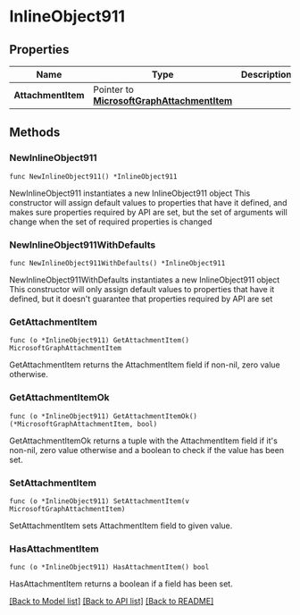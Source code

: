 # InlineObject911

## Properties

Name | Type | Description | Notes
------------ | ------------- | ------------- | -------------
**AttachmentItem** | Pointer to [**MicrosoftGraphAttachmentItem**](MicrosoftGraphAttachmentItem.md) |  | [optional] 

## Methods

### NewInlineObject911

`func NewInlineObject911() *InlineObject911`

NewInlineObject911 instantiates a new InlineObject911 object
This constructor will assign default values to properties that have it defined,
and makes sure properties required by API are set, but the set of arguments
will change when the set of required properties is changed

### NewInlineObject911WithDefaults

`func NewInlineObject911WithDefaults() *InlineObject911`

NewInlineObject911WithDefaults instantiates a new InlineObject911 object
This constructor will only assign default values to properties that have it defined,
but it doesn't guarantee that properties required by API are set

### GetAttachmentItem

`func (o *InlineObject911) GetAttachmentItem() MicrosoftGraphAttachmentItem`

GetAttachmentItem returns the AttachmentItem field if non-nil, zero value otherwise.

### GetAttachmentItemOk

`func (o *InlineObject911) GetAttachmentItemOk() (*MicrosoftGraphAttachmentItem, bool)`

GetAttachmentItemOk returns a tuple with the AttachmentItem field if it's non-nil, zero value otherwise
and a boolean to check if the value has been set.

### SetAttachmentItem

`func (o *InlineObject911) SetAttachmentItem(v MicrosoftGraphAttachmentItem)`

SetAttachmentItem sets AttachmentItem field to given value.

### HasAttachmentItem

`func (o *InlineObject911) HasAttachmentItem() bool`

HasAttachmentItem returns a boolean if a field has been set.


[[Back to Model list]](../README.md#documentation-for-models) [[Back to API list]](../README.md#documentation-for-api-endpoints) [[Back to README]](../README.md)



